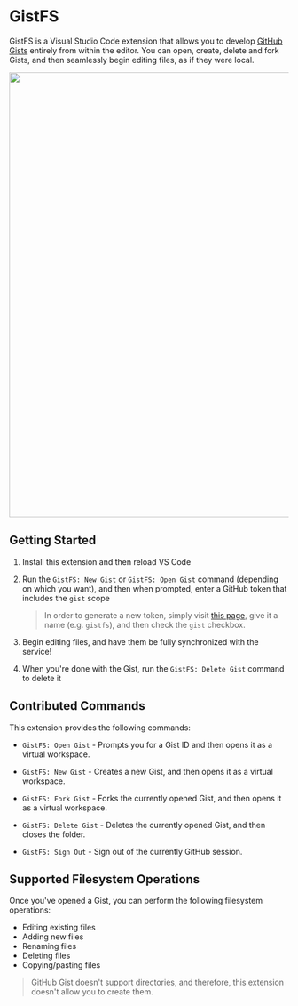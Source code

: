 # GistFS

GistFS is a Visual Studio Code extension that allows you to develop [GitHub Gists](https://gist.github.com/) entirely from within the editor. You can open, create, delete and fork Gists, and then seamlessly begin editing files, as if they were local.

<img src="https://user-images.githubusercontent.com/116461/69490621-b6c03600-0e3f-11ea-9c52-b65bb73885b1.gif" width="800px" />

## Getting Started

1. Install this extension and then reload VS Code

1. Run the `GistFS: New Gist` or `GistFS: Open Gist` command (depending on which you want), and then when prompted, enter a GitHub token that includes the `gist` scope

    > In order to generate a new token, simply visit [this page](https://github.com/settings/tokens/new), give it a name (e.g. `gistfs`), and then check the `gist` checkbox.

1. Begin editing files, and have them be fully synchronized with the service!

1. When you're done with the Gist, run the `GistFS: Delete Gist` command to delete it

## Contributed Commands

This extension provides the following commands:

* `GistFS: Open Gist` - Prompts you for a Gist ID and then opens it as a virtual workspace.

* `GistFS: New Gist` - Creates a new Gist, and then opens it as a virtual workspace.

* `GistFS: Fork Gist` - Forks the currently opened Gist, and then opens it as a virtual workspace.

* `GistFS: Delete Gist` - Deletes the currently opened Gist, and then closes the folder.

* `GistFS: Sign Out` - Sign out of the currently GitHub session.

## Supported Filesystem Operations

Once you've opened a Gist, you can perform the following filesystem operations:

* Editing existing files
* Adding new files
* Renaming files
* Deleting files
* Copying/pasting files

> GitHub Gist doesn't support directories, and therefore, this extension doesn't allow you to create them.